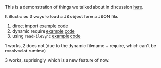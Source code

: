 This is a demonstration of things we talked about in discussion [here](https://github.com/graphile/postgraphile-lambda-example/issues/16).

It illustrates 3 ways to load a JS object form a JSON file.

1. direct import [example](https://test-now-json.now.sh/api/require) [code](https://github.com/konsumer/test-now-json/blob/master/api/require.js)
2. dynamic require [example](https://test-now-json.now.sh/api/bad-import) [code](https://github.com/konsumer/test-now-json/blob/master/api/bad-import.js)
3. using `readFileSync` [example](https://test-now-json.now.sh/api/fs) [code](https://github.com/konsumer/test-now-json/blob/master/api/fs.js)

1 works, 2 does not (due to the dynamic filename + require, which can't be resolved at runtime)

3 works, suprisingly, which is a new feature of now.
